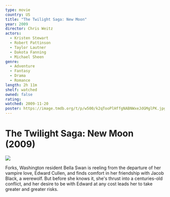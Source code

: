 ```yaml
---
type: movie
country: US
title: "The Twilight Saga: New Moon"
year: 2009
director: Chris Weitz
actors:
  - Kristen Stewart
  - Robert Pattinson
  - Taylor Lautner
  - Dakota Fanning
  - Michael Sheen
genre:
  - Adventure
  - Fantasy
  - Drama
  - Romance
length: 2h 11m
shelf: watched
owned: false
rating:
watched: 2009-11-20
poster: https://image.tmdb.org/t/p/w500/k2qTooPlHffgNABNWxeJdGMglPK.jpg
---
```


# The Twilight Saga: New Moon (2009)

![](https://image.tmdb.org/t/p/w500/k2qTooPlHffgNABNWxeJdGMglPK.jpg)

Forks, Washington resident Bella Swan is reeling from the departure of her vampire love, Edward Cullen, and finds comfort in her friendship with Jacob Black, a werewolf. But before she knows it, she's thrust into a centuries-old conflict, and her desire to be with Edward at any cost leads her to take greater and greater risks.